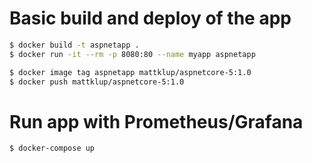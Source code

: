 # Basic build and deploy of the app

```bash
$ docker build -t aspnetapp .
$ docker run -it --rm -p 8080:80 --name myapp aspnetapp

$ docker image tag aspnetapp mattklup/aspnetcore-5:1.0
$ docker push mattklup/aspnetcore-5:1.0
```

# Run app with Prometheus/Grafana

```bash
$ docker-compose up
```